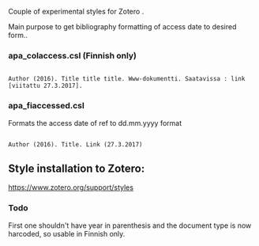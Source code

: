 
Couple of experimental styles for Zotero .

Main purpose to get bibliography formatting of access date to desired form..


### apa_colaccess.csl  (Finnish only)

``` 

Author (2016). Title title title. Www-dokumentti. Saatavissa : link [viitattu 27.3.2017].

``` 

### apa_fiaccessed.csl

Formats the access date of ref to dd.mm.yyyy format

``` 

Author (2016). Title. Link (27.3.2017) 

```


## Style installation to Zotero:

https://www.zotero.org/support/styles


### Todo

First one shouldn't have year in parenthesis and the document type is now harcoded, so usable in Finnish only.


